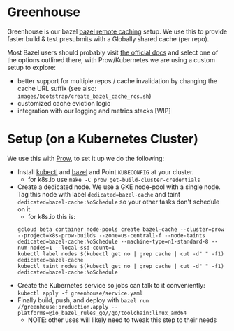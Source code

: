 # Greenhouse

Greenhouse is our bazel [bazel remote caching](https://docs.bazel.build/versions/master/remote-caching.html) setup.
We use this to provide faster build & test presubmits with a Globally shared cache (per repo).

Most Bazel users should probably visit [the official docs](https://docs.bazel.build/versions/master/remote-caching.html) and select one of the options outlined there, with Prow/Kubernetes we are using a custom setup to explore:

- better support for multiple repos / cache invalidation by changing the cache URL suffix
  (see also: `images/bootstrap/create_bazel_cache_rcs.sh`)
- customized cache eviction logic
- integration with our logging and metrics stacks [WIP]

# Setup (on a Kubernetes Cluster)
We use this with [Prow](./../prow), to set it up we do the following:

 - Install [kubectl](https://kubernetes.io/docs/tasks/tools/install-kubectl/) and [bazel](https://bazel.build/) and Point `KUBECONFIG` at your cluster.
   - for k8s.io use `make -C prow get-build-cluster-credentials`
 - Create a dedicated node. We use a GKE node-pool with a single node. Tag this node with label `dedicated=bazel-cache` and taint `dedicated=bazel-cache:NoSchedule` so your other tasks don't schedule on it.
   - for k8s.io this is:
   ```
   gcloud beta container node-pools create bazel-cache --cluster=prow --project=k8s-prow-builds --zone=us-central1-f --node-taints dedicated=bazel-cache:NoSchedule --machine-type=n1-standard-8 --num-nodes=1 --local-ssd-count=1
   kubectl label nodes $(kubectl get no | grep cache | cut -d" " -f1) dedicated=bazel-cache
   kubectl taint nodes $(kubectl get no | grep cache | cut -d" " -f1) dedicated=bazel-cache:NoSchedule
   ```
 - Create the Kubernetes service so jobs can talk to it conveniently: `kubectl apply -f greenhouse/service.yaml`
 - Finally build, push, and deploy with `bazel run //greenhouse:production.apply --platforms=@io_bazel_rules_go//go/toolchain:linux_amd64`
   <!--TODO(bentheelder): make this easier to consume by other users?-->
   - NOTE: other uses will likely need to tweak this step to their needs

